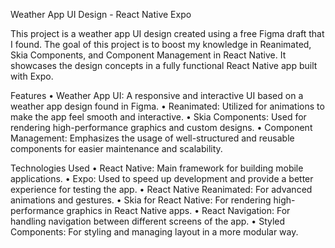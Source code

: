 Weather App UI Design - React Native Expo

This project is a weather app UI design created using a free Figma draft that I found. The goal of this project is to boost my knowledge in Reanimated, Skia Components, and Component Management in React Native. It showcases the design concepts in a fully functional React Native app built with Expo.

Features
	•	Weather App UI: A responsive and interactive UI based on a weather app design found in Figma.
	•	Reanimated: Utilized for animations to make the app feel smooth and interactive.
	•	Skia Components: Used for rendering high-performance graphics and custom designs.
	•	Component Management: Emphasizes the usage of well-structured and reusable components for easier maintenance and scalability.

Technologies Used
	•	React Native: Main framework for building mobile applications.
	•	Expo: Used to speed up development and provide a better experience for testing the app.
	•	React Native Reanimated: For advanced animations and gestures.
	•	Skia for React Native: For rendering high-performance graphics in React Native apps.
	•	React Navigation: For handling navigation between different screens of the app.
	•	Styled Components: For styling and managing layout in a more modular way.
